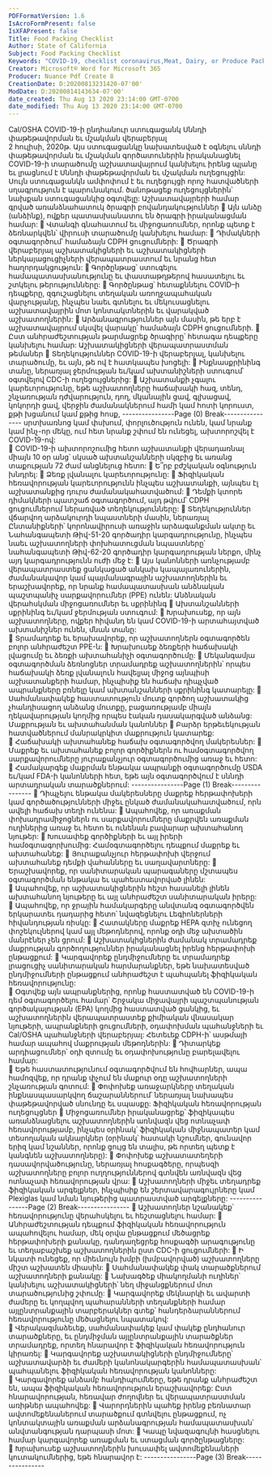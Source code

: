 ```yaml
---
PDFFormatVersion: 1.6
IsAcroFormPresent: false
IsXFAPresent: false
Title: Food Packing Checklist
Author: State of California
Subject: Food Packing Checklist
Keywords: "COVID-19, checklist coronavirus,Meat, Dairy, or Produce Packing or Processing"
Creator: Microsoft® Word for Microsoft 365
Producer: Nuance Pdf Create 8
CreationDate: D:20200813231420-07'00'
ModDate: D:20200814143634-07'00'
date_created: Thu Aug 13 2020 23:14:00 GMT-0700
date_modified: Thu Aug 13 2020 23:14:00 GMT-0700
---
```

Cal/OSHA COVID-19-ի ընդհանուր ստուգացանկ 
Սննդի փաթեթավորման եւ մշակման վերաբերյալ  
2 հուլիսի, 2020թ. 
Այս ստուգացանկը նախատեսված է օգնելու սննդի փաթեթավորման եւ մշակման  գործատուներին 
իրականացնել COVID-19-ի տարածումը աշխատավայրում կանխելու իրենց պլանը եւ լրացնում է 
Սննդի փաթեթավորման եւ մշակման ուղեցույցին: Սույն ստուգացանկն ամփոփում է եւ ուղեցույցի որոշ 
հատվածների սղագրություն է պարունակում. ծանոթացեք ուղեցույցներին՝ նախքան ստուգացանկից 
օգտվելը: 
Աշխատավայրերի համար գրված 
առանձնահատուկ ծրագրի 
բովանդակություններ 
 Այն անձը (անձինք), ովքեր պատասխանատու են ծրագրի իրականացման համար: 
 Վտանգի գնահատում եւ միջոցառումներ, որոնք պետք է ձեռնարկվեն՝ վիրուսի 
տարածումը կանխելու համար: 
 Դիմակների օգտագործում՝ համաձայն CDPH ցուցումների: 
 Ծրագրի վերաբերյալ աշխատակիցների եւ աշխատակիցների ներկայացուցիչների 
վերապատրաստում եւ նրանց հետ հաղորդակցություն: 
 Գործընթաց՝ ստուգելու համապատասխանությունը եւ փաստաթղթերով հասատելու եւ 
շտկելու թերությունները: 
 Գործընթաց՝ հետաքննելու COVID–ի դեպքերը, զգուշացնելու տեղական 
առողջապահական վարչությանը, ինչպես նաեւ գտնելու եւ մեկուսացնելու 
աշխատավայրին մոտ կոնտակտներին եւ վարակված աշխատողներին: 
 Արձանագրություններ այն մասին, թե երբ է աշխատավայրում սկսվել վարակը՝ 
համաձայն CDPH ցուցումների. 
 Ըստ անհրաժեշտության թարմացրեք ծրագիրը՝ հետագա դեպքերը կանխելու համար: 
Աշխատակիցների վերապատրաստման 
թեմաներ 
 Տեղեկություններ COVID-19-ի վերաբերյալ, կանխելու տարածումը, եւ այն, թե ով է 
հատկապես խոցելի: 
 Ինքնասքրինինգ տանը, ներառյալ ջերմության եւ/կամ ախտանիշների ստուգում՝ 
օգտվելով CDC-ի ուղեցույցներից: 
 Աշխատանքի չգալու կարեւորությունը, եթե աշխատողները հաճախակի հազ, տենդ, 
շնչառության դժվարություն, դող, մկանային ցավ, գլխացավ, կոկորդի ցավ, 
վերջին ժամանակներում համի կամ հոտի կորուստ, քթի խցանում կամ քթից հոսք, 
----------------Page (0) Break----------------
սրտխառնոց կամ փսխում, փորլուծություն ունեն, կամ նրանք կամ ինչ-որ մեկը, ում 
հետ նրանք շփում են ունեցել,  ախտորոշվել է COVID-19-ով:  
 COVID-19-ի ախտորոշումից հետո աշխատանքի վերադառնալ միայն 10 օր անց՝ 
սկսած ախտանշանների սկզբից եւ առանց տաքության 72 ժամ անցնելուց հետո: 
 Ե՞րբ բժշկական օգնություն խնդրել: 
 Ձեռք լվանալու կարեւորությունը: 
 Ֆիզիկական հեռավորության կարեւորությունն ինչպես աշխատանքի, այնպես էլ 
աշխատանքից դուրս ժամանակահատվածում: 
 Դեմքի կտորե դիմակների պատշաճ օգտագործում, այդ թվում՝ CDPH ցուցումներում 
ներառված տեղեկությունները: 
 Տեղեկություններ վճարվող արձակուրդի նպաստների մասին, ներառյալ 
Ընտանիքների՝ կորոնավիրուսի առաջին արձագանքման ակտը եւ Նահանգապետի 
Թիվ-51-20 գործադիր կարգադրությունը, ինչպես նաեւ աշխատողների 
փոխհատուցման նպաստները՝ նահանգապետի Թիվ-62-20 գործադիր 
կարգադրության ներքո, մինչ այդ կարգադրությունն ուժի մեջ է: 
 Այս կանոնների առնչությամբ վերապատրաստեք ցանկացած անկախ 
կապալառուներին, ժամանակավոր կամ պայմանագրային աշխատողներին եւ 
երաշխավորեք, որ նրանք համապատասխան անձնական պաշտպանիչ 
սարքավորումներ (PPE) ունեն: 
Անձնական վերահսկման միջոցառումներ եւ 
սքրինինգ 
 Ախտանշանների սքրինինգ եւ/կամ ջերմության ստուգում: 
 Խրախուսեք, որ այն աշխատողները, ովքեր հիվանդ են կամ COVID-19-ի 
արտահայտված ախտանիշներ ունեն, մնան տանը:  
 Տրամադրեք եւ երախավորեք, որ աշխատողներն օգտագործեն բոլոր անհրաժեշտ 
PPE-ն: 
 Խրախուսեք ձեռքերի հաճախակի լվացումը եւ ձեռքի ախտահանիչի օգտագործումը: 
 Մեկանգամյա օգտագործման ձեռնոցներ տրամադրեք աշխատողներին՝ որպես 
հաճախակի ձեռք լվանալուն հավելյալ միջոց այնպիսի աշխատանքերի համար, 
ինչպիսիք են հաճախ դիպչված ապրանքները բռնելը կամ ախտանշանների սքրինինգ 
կատարելը: 
 Սահմանափակեք հաստատություն մուտք գործող աշխատակից չհանդիսացող 
անձանց մուտքը, բացառությամբ  միայն ղեկավարության կողմից որպես էական 
դասակարգված անձանց:  
Մաքրության եւ ախտահանման կանոններ 
 Բարձր երթեւեկության հատվածներում մանրակրկիտ մաքրություն կատարեք:  
 Հաճախակի ախտահանեք հաճախ օգտագործվող մակերեսներ: 
 Մաքրեք եւ ախտահանեք բոլոր գործիքներն ու համօգտագործվող սարքավորումները 
յուրաքանչյուր օգտագործումից առաջ եւ հետո: 
 Համակարգեք մաքրման ենթակա ապրանքի օգտագործումը USDA եւ/կամ FDA-ի 
կանոնների հետ, եթե այն օգտագործվում է սննդի արտադրական տարածքներում: 
----------------Page (1) Break----------------
 Դիպչելու ենթակա մակերեսները մաքրեք հերթափոխերի կամ գործածությունների 
միջեւ ընկած ժամանակահատվածում, որն ավելի հաճախ տեղի ունենա: 
 Ապահովեք, որ առաքման փոխադրամիջոցներն ու սարքավորումները մաքրվեն 
առաքման ուղիներից առաջ եւ հետո եւ ունենան բավարար ախտահանող նյութեր: 
 Խուսափեք գործիքների եւ այլ իրերի համօգտագորխումից: Համօգտագործելու 
դեպքում մաքրեք եւ ախտահանեք: 
 Յուրաքանչյուր հերթափոխի վերջում ախտահանեք դեմքի վահանները եւ 
սաղավարտները: 
 Երաշխավորեք, որ սանիտարական պարագաները մշտապես օգտագործման 
ենթակա եւ պահեստավորված լինեն:  
 Ապահովեք, որ աշխատակիցներին հեշտ հասանելի լինեն ախտահանող նյութերը եւ 
այլ անհրաժեշտ սանիտարական իրերը:  
 Ապահովեք, որ ջրային համակարգերը անվտանգ օգտագործվեն երկարատեւ 
դադարից հետո՝ նվազեցնելու Լեգիոներների հիվանդության ռիսկը: 
 Հատակները մաքրեք HEPA զտիչ ունեցող փոշեկուլներով կամ այլ մեթոդներով, որոնք 
օդի մեջ ախտածին մանրէներ չեն ցրում: 
 Աշխատակիցներին ժամանակ տրամադրեք մաքրության գործողություններ 
իրականացնել իրենց հերթափոխի ընթացքում: 
 Կարգավորեք ընդմիջումները եւ տրամադրեք լրացուցիչ սանիտարական 
հարմարանքներ, եթե նախատեսված ընդմիջումների ընթացքում անհրաժեշտ է 
պահպանել ֆիզիկական հեռավորությունը:  
 Օգտվեք այն ապրանքներից, որոնք հաստատված են COVID-19-ի դեմ օգտագործելու 
համար՝ Շրջակա միջավայրի պաշտպանության գործակալության (EPA) կողմից 
հաստատված ցանկից, եւ աշխատողներին վերապատրաստեք քիմիական վնասակար 
նյութերի, ապրանքների ցուցումների, օդափոխման պահանջների եւ Cal/OSHA 
պահանջների վերաբերյալ: Հետեւեք CDPH-ի՝ ասթմայի համար ապահով մաքրության 
մեթոդներին: 
 Դիտարկեք արդիացումներ՝ օդի զտումը եւ օդափոխությունը բարելավելու համար:  
 Եթե հաստատությունում օգտագործվում են հովհարներ, ապա համոզվեք, որ դրանք 
փչում են մաքուր օդը աշխատողների շնչառության գոտում: 
 Փոփոխեք առաջարկները տեղական ինքնասպասարկվող ճաշարաններում՝ ներառյալ 
նախապես փաթեթավորված սնունդը եւ սպասքը: 
Ֆիզիկական հեռավորության ուղեցույցներ 
 Միջոցառումներ իրականացրեք՝ ֆիզիկապես առանձնացնելու աշխատողներին 
առնվազն վեց ոտնաչափ հեռավորությամբ, ինչպես օրինակ՝ ֆիզիկական 
միջնապատեր կամ տեսողական ակնարկներ (օրինակ՝ հատակի նշումներ, գունավոր 
երիզ կամ նշաններ, որոնք ցույց են տալիս, թե որտեղ պետք է կանգնեն 
աշխատողները): 
 Փոփոխեք աշխատատեղերի դասավորվածությունը, ներառյալ հոսքագծերը, որպեսզի 
աշխատողները բոլոր ուղղություններով գտնվեն առնվազն վեց ոտնաչափ 
հեռավորության վրա: 
 Աշխատողների միջեւ տեղադրեք ֆիզիկական արգելքներ, ինչպիսիք են 
շերտավարագույրները կամ Plexiglas կամ նման նյութերից պատրաստված 
արգելքները: 
----------------Page (2) Break----------------
 Աշխատողներ նշանակեք՝ հեռավորությունը վերահսկելու եւ հեշտացնելու համար: 
 Անհրաժեշտության դեպքում ֆիզիկական հեռավորություն ապահովելու համար, մեկ 
օրվա ընթացքում մեծացրեք հերթափոխերի քանակը, դանդաղեցրեք հոսքագծի 
արագությունը եւ տեղաբաշխեք աշխատողներին ըստ CDC-ի ցուցումների: 
 Ի նկատի ունեցեք, որ միեւնույն խմբի (խմբավորված) աշխատողները միշտ աշխատեն 
միասին: 
 Սահմանափակեք փակ տարածքներում աշխատողների քանակը: 
 Նախագծեք միակողմանի ուղիներ՝ կանխելու աշխատակիցների՝ նեղ միջանցքներում 
մոտ տարածությունից շփումը: 
 Կարգավորեք մեկնարկի եւ ավարտի ժամերը եւ կողպվող պահարանների 
տեղանքների համար այլընտրանքային տարբերակներ գտեք՝ հանդերձարաններում 
հեռավորությունը մեծացնելու նպատակով:   
 Վերակազմաձեւեք, սահմանափակեք կամ փակեք ընդհանուր տարածքները, եւ 
ընդմիջման այլընտրանքային տարածքներ տրամադրեք, որտեղ հնարավոր է 
ֆիզիկական հեռավորություն կիրառել: 
 Կարգավորեք աշխատակիցների ընդմիջումները՝ աշխատավարձի եւ ժամերի 
կանոնակարգերին համապատասխան՝ պահպանելու ֆիզիկական հեռավորության 
կանոնները:  
 Կարգավորեք անձամբ հանդիպումները, եթե դրանք անհրաժեշտ են, ապա 
ֆիզիկական հեռավորություն երաշխավորեք: Ըստ հնարավորության, հեռավար 
ժողովներ եւ վերապատրաստման առիթներ ապահովեք: 
 Վարորդներին պահեք իրենց բեռնատար ավտոմեքենաներում տարածքում գտնվելու 
ընթացքում, ոչ կոնտակտային առաքման արձանագրության համապատասխան՝ 
անվտանգության դարպասի մոտ: 
 Կապը նվազագույնի հասցնելու համար կարգավորեք առաքման եւ ստացման 
գործընթացները:  
 Խրախուսեք աշխատողներին խուսափել ավտոմեքենաների կուտակումներից, եթե 
հնարավոր է: 
----------------Page (3) Break----------------
